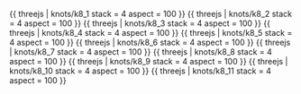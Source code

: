{{ threejs | knots/k8_1   stack = 4 aspect = 100 }}
{{ threejs | knots/k8_2   stack = 4 aspect = 100 }}
{{ threejs | knots/k8_3   stack = 4 aspect = 100 }}
{{ threejs | knots/k8_4   stack = 4 aspect = 100 }}
{{ threejs | knots/k8_5   stack = 4 aspect = 100 }}
{{ threejs | knots/k8_6   stack = 4 aspect = 100 }}
{{ threejs | knots/k8_7   stack = 4 aspect = 100 }}
{{ threejs | knots/k8_8   stack = 4 aspect = 100 }}
{{ threejs | knots/k8_9   stack = 4 aspect = 100 }}
{{ threejs | knots/k8_10  stack = 4 aspect = 100 }}
{{ threejs | knots/k8_11  stack = 4 aspect = 100 }}